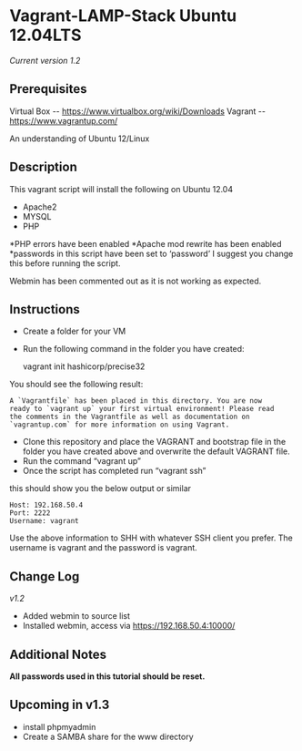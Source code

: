 Vagrant-LAMP-Stack Ubuntu 12.04LTS
==================

*Current version 1.2*
                                                        
                                                      

Prerequisites
-------------

Virtual Box -- https://www.virtualbox.org/wiki/Downloads
Vagrant -- https://www.vagrantup.com/

An understanding of Ubuntu 12/Linux


Description
-----------

This vagrant script will install the following on Ubuntu 12.04

* Apache2
* MYSQL
* PHP

*PHP errors have been enabled
*Apache mod rewrite has been enabled
*passwords in this script have been set to ‘password’ I suggest you change this before running the script.

Webmin has been commented out as it is not working as expected.


Instructions
------------


 
 - Create a folder for your VM
 - Run the following command in the folder you have created:


    vagrant init hashicorp/precise32

You should see the following result:

    A `Vagrantfile` has been placed in this directory. You are now
    ready to `vagrant up` your first virtual environment! Please read
    the comments in the Vagrantfile as well as documentation on
    `vagrantup.com` for more information on using Vagrant.

 
 - Clone this repository and place the VAGRANT and bootstrap file in
           the folder you have created above and overwrite the default VAGRANT
           file.
 - Run the command “vagrant up”
 - Once the script has completed run “vagrant ssh”

this should show you the below output or similar 

    Host: 192.168.50.4
    Port: 2222
    Username: vagrant 

Use the above information to SHH with whatever SSH client you prefer. The username is vagrant and the password is vagrant.

Change Log
----------

*v1.2*

 - Added webmin to source list
 - Installed webmin, access via https://192.168.50.4:10000/

Additional Notes
----------------

**All passwords used in this tutorial should be reset.**

Upcoming in v1.3
----------------

 - install phpmyadmin
 - Create a SAMBA share for the www directory
